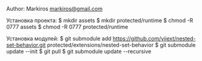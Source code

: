 Author: Markiros <markiros@gmail.com>

Установка проекта:
$ mkdir assets
$ mkdir protected/runtime
$ chmod -R 0777 assets
$ chmod -R 0777 protected/runtime

Установка модулей:
$ git submodule add https://github.com/yiiext/nested-set-behavior.git protected/extensions/nested-set-behavior
$ git submodule update --init
$ git pull
$ git submodule update --recursive
